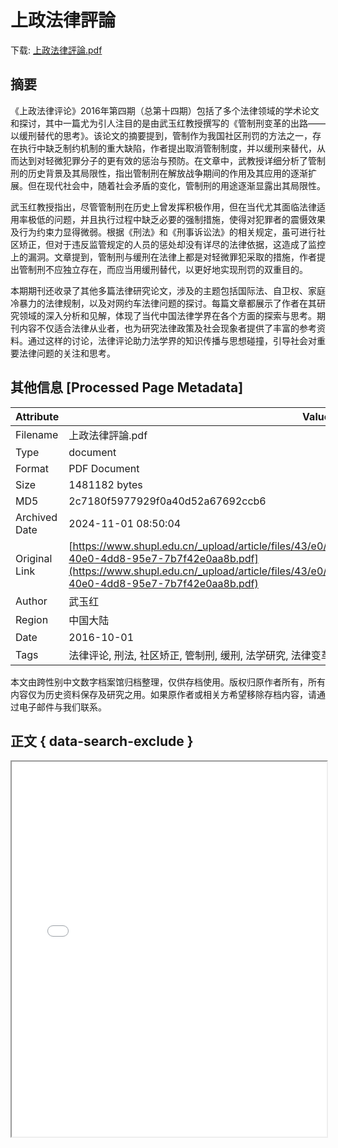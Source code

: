 # 上政法律評論

<!-- tcd_download_link -->
下载: <a href="上政法律評論.pdf" download>上政法律評論.pdf</a>
<!-- tcd_download_link_end -->

## 摘要

<!-- tcd_abstract -->
《上政法律评论》2016年第四期（总第十四期）包括了多个法律领域的学术论文和探讨，其中一篇尤为引人注目的是由武玉红教授撰写的《管制刑变革的出路——以缓刑替代的思考》。该论文的摘要提到，管制作为我国社区刑罚的方法之一，存在执行中缺乏制约机制的重大缺陷，作者提出取消管制制度，并以缓刑来替代，从而达到对轻微犯罪分子的更有效的惩治与预防。在文章中，武教授详细分析了管制刑的历史背景及其局限性，指出管制刑在解放战争期间的作用及其应用的逐渐扩展。但在现代社会中，随着社会矛盾的变化，管制刑的用途逐渐显露出其局限性。

武玉红教授指出，尽管管制刑在历史上曾发挥积极作用，但在当代尤其面临法律适用率极低的问题，并且执行过程中缺乏必要的强制措施，使得对犯罪者的震慑效果及行为约束力显得微弱。根据《刑法》和《刑事诉讼法》的相关规定，虽可进行社区矫正，但对于违反监管规定的人员的惩处却没有详尽的法律依据，这造成了监控上的漏洞。文章提到，管制刑与缓刑在法律上都是对轻微罪犯采取的措施，作者提出管制刑不应独立存在，而应当用缓刑替代，以更好地实现刑罚的双重目的。

本期期刊还收录了其他多篇法律研究论文，涉及的主题包括国际法、自卫权、家庭冷暴力的法律规制，以及对网约车法律问题的探讨。每篇文章都展示了作者在其研究领域的深入分析和见解，体现了当代中国法律学界在各个方面的探索与思考。期刊内容不仅适合法律从业者，也为研究法律政策及社会现象者提供了丰富的参考资料。通过这样的讨论，法律评论助力法学界的知识传播与思想碰撞，引导社会对重要法律问题的关注和思考。

<!-- tcd_abstract_end -->

## 其他信息 [Processed Page Metadata]

| Attribute       | Value                                  |
|-----------------|----------------------------------------|
| Filename        | 上政法律評論.pdf                             |
| Type            | document                                 |
| Format          | PDF Document                               |
| Size            | 1481182 bytes                           |
| MD5             | 2c7180f5977929f0a40d52a67692ccb6                                  |
| Archived Date   | 2024-11-01 08:50:04                             |
| Original Link   | [https://www.shupl.edu.cn/_upload/article/files/43/e0/fb2612754677bd36720905285387/0442f442-40e0-4dd8-95e7-7b7f42e0aa8b.pdf](https://www.shupl.edu.cn/_upload/article/files/43/e0/fb2612754677bd36720905285387/0442f442-40e0-4dd8-95e7-7b7f42e0aa8b.pdf)                         |
| Author          | 武玉红                               |
| Region          | 中国大陆                               |
| Date            | 2016-10-01                                 |
| Tags            | 法律评论, 刑法, 社区矫正, 管制刑, 缓刑, 法学研究, 法律变革                                 |

本文由跨性别中文数字档案馆归档整理，仅供存档使用。版权归原作者所有，所有内容仅为历史资料保存及研究之用。如果原作者或相关方希望移除存档内容，请通过电子邮件与我们联系。

## 正文 { data-search-exclude }

<!-- tcd_main_text -->
<iframe src="../上政法律評論.pdf" width="100%" height="600px">
    <p>无法显示PDF，请下载查看。</p>
</iframe>
<!-- tcd_main_text_end -->

